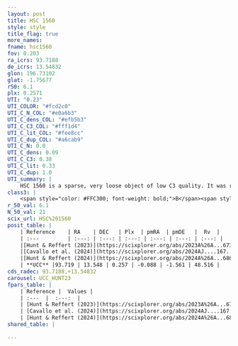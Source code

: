 ```yaml
---
layout: post
title: HSC 1560
style: style
title_flag: true
more_names: 
fname: hsc1560
fov: 0.203
ra_icrs: 93.7188
de_icrs: 13.54832
glon: 196.73102
glat: -1.75677
r50: 6.1
plx: 0.2571
UTI: "0.23"
UTI_COLOR: "#fcd2c0"
UTI_C_N_COL: "#e0a6b3"
UTI_C_dens_COL: "#efb5b3"
UTI_C_C3_COL: "#fff1d4"
UTI_C_lit_COL: "#fee8cc"
UTI_C_dup_COL: "#a6cab9"
UTI_C_N: 0.0
UTI_C_dens: 0.09
UTI_C_C3: 0.38
UTI_C_lit: 0.33
UTI_C_dup: 1.0
UTI_summary: |
    HSC 1560 is a sparse, very loose object of low C3 quality. It was recently reported in the literature.<br><br><span style="color: #99180f; font-weight: bold;">Warning: </span>contains less than 25 stars with <i>P>0.5</i> estimated.
class3: |
    <span style="color: #FFC300; font-weight: bold;">B</span><span style="color: red; font-weight: bold;">C</span>
r_50_val: 6.1
N_50_val: 21
scix_url: HSC%201560
posit_table: |
    | Reference    | RA    | DEC   | Plx  | pmRA  | pmDE   |  Rv  |
    | :---         | :---: | :---: | :---: | :---: | :---: | :---: |
    |[Hunt & Reffert (2023)](https://scixplorer.org/abs/2023A%26A...673A.114H) | 93.716 | 13.562 | 0.261 | -0.095 | -1.521 | 48.474 |
    |[Cavallo et al. (2024)](https://scixplorer.org/abs/2024AJ....167...12C) | 93.731 | 13.531 | 0.258 | -- | -- | -- |
    |[Hunt & Reffert (2024)](https://scixplorer.org/abs/2024A%26A...686A..42H) | 93.716 | 13.562 | 0.261 | -0.095 | -1.521 | 48.474 |
    | **UCC** |93.719 | 13.548 | 0.257 | -0.088 | -1.561 | 48.516 | 
cds_radec: 93.7188,+13.54832
carousel: UCC_HUNT23
fpars_table: |
    | Reference |  Values |
    | :---  |  :---:  |
    | [Hunt & Reffert (2023)](https://scixplorer.org/abs/2023A%26A...673A.114H) | `AV50=1.738, diffAV50=0.427, MOD50=12.694, logAge50=8.492` |
    | [Cavallo et al. (2024)](https://scixplorer.org/abs/2024AJ....167...12C) | `AV50=1.74, dMod50=13.03, logAge50=8.55, [Fe/H]50=0.56` |
    | [Hunt & Reffert (2024)](https://scixplorer.org/abs/2024A%26A...686A..42H) | `MassJ=118.754` |
shared_table: |
    
---
```

